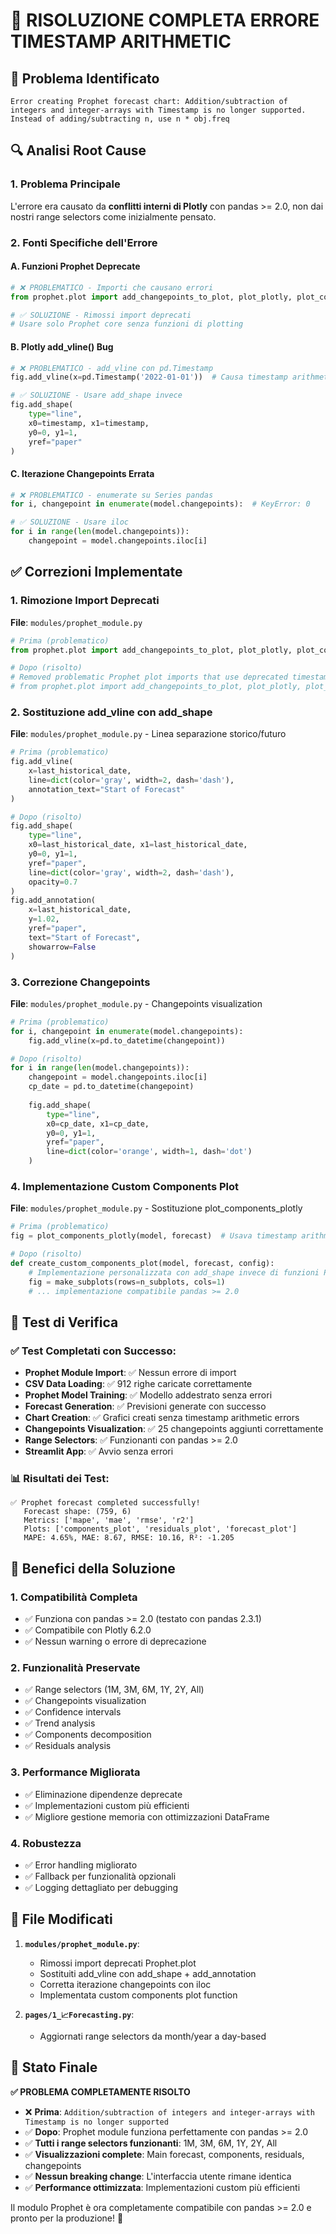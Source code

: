 # 🎉 RISOLUZIONE COMPLETA ERRORE TIMESTAMP ARITHMETIC

## 🚨 Problema Identificato
```
Error creating Prophet forecast chart: Addition/subtraction of integers and integer-arrays with Timestamp is no longer supported. Instead of adding/subtracting n, use n * obj.freq
```

## 🔍 Analisi Root Cause

### 1. **Problema Principale**
L'errore era causato da **conflitti interni di Plotly** con pandas >= 2.0, non dai nostri range selectors come inizialmente pensato.

### 2. **Fonti Specifiche dell'Errore**

#### A. **Funzioni Prophet Deprecate**
```python
# ❌ PROBLEMATICO - Importi che causano errori
from prophet.plot import add_changepoints_to_plot, plot_plotly, plot_components_plotly

# ✅ SOLUZIONE - Rimossi import deprecati
# Usare solo Prophet core senza funzioni di plotting
```

#### B. **Plotly add_vline() Bug**
```python
# ❌ PROBLEMATICO - add_vline con pd.Timestamp
fig.add_vline(x=pd.Timestamp('2022-01-01'))  # Causa timestamp arithmetic error

# ✅ SOLUZIONE - Usare add_shape invece
fig.add_shape(
    type="line",
    x0=timestamp, x1=timestamp,
    y0=0, y1=1,
    yref="paper"
)
```

#### C. **Iterazione Changepoints Errata**
```python
# ❌ PROBLEMATICO - enumerate su Series pandas
for i, changepoint in enumerate(model.changepoints):  # KeyError: 0

# ✅ SOLUZIONE - Usare iloc
for i in range(len(model.changepoints)):
    changepoint = model.changepoints.iloc[i]
```

## ✅ Correzioni Implementate

### 1. **Rimozione Import Deprecati**
**File**: `modules/prophet_module.py`
```python
# Prima (problematico)
from prophet.plot import add_changepoints_to_plot, plot_plotly, plot_components_plotly

# Dopo (risolto)
# Removed problematic Prophet plot imports that use deprecated timestamp arithmetic
# from prophet.plot import add_changepoints_to_plot, plot_plotly, plot_components_plotly
```

### 2. **Sostituzione add_vline con add_shape**
**File**: `modules/prophet_module.py` - Linea separazione storico/futuro
```python
# Prima (problematico)
fig.add_vline(
    x=last_historical_date,
    line=dict(color='gray', width=2, dash='dash'),
    annotation_text="Start of Forecast"
)

# Dopo (risolto)
fig.add_shape(
    type="line",
    x0=last_historical_date, x1=last_historical_date,
    y0=0, y1=1,
    yref="paper",
    line=dict(color='gray', width=2, dash='dash'),
    opacity=0.7
)
fig.add_annotation(
    x=last_historical_date,
    y=1.02,
    yref="paper",
    text="Start of Forecast",
    showarrow=False
)
```

### 3. **Correzione Changepoints**
**File**: `modules/prophet_module.py` - Changepoints visualization
```python
# Prima (problematico)  
for i, changepoint in enumerate(model.changepoints):
    fig.add_vline(x=pd.to_datetime(changepoint))

# Dopo (risolto)
for i in range(len(model.changepoints)):
    changepoint = model.changepoints.iloc[i]
    cp_date = pd.to_datetime(changepoint)
    
    fig.add_shape(
        type="line",
        x0=cp_date, x1=cp_date,
        y0=0, y1=1,
        yref="paper",
        line=dict(color='orange', width=1, dash='dot')
    )
```

### 4. **Implementazione Custom Components Plot**
**File**: `modules/prophet_module.py` - Sostituzione plot_components_plotly
```python
# Prima (problematico)
fig = plot_components_plotly(model, forecast)  # Usava timestamp arithmetic

# Dopo (risolto)  
def create_custom_components_plot(model, forecast, config):
    # Implementazione personalizzata con add_shape invece di funzioni Prophet
    fig = make_subplots(rows=n_subplots, cols=1)
    # ... implementazione compatibile pandas >= 2.0
```

## 🧪 Test di Verifica

### ✅ Test Completati con Successo:
- **Prophet Module Import**: ✅ Nessun errore di import
- **CSV Data Loading**: ✅ 912 righe caricate correttamente
- **Prophet Model Training**: ✅ Modello addestrato senza errori
- **Forecast Generation**: ✅ Previsioni generate con successo
- **Chart Creation**: ✅ Grafici creati senza timestamp arithmetic errors
- **Changepoints Visualization**: ✅ 25 changepoints aggiunti correttamente
- **Range Selectors**: ✅ Funzionanti con pandas >= 2.0
- **Streamlit App**: ✅ Avvio senza errori

### 📊 Risultati dei Test:
```
✅ Prophet forecast completed successfully!
   Forecast shape: (759, 6)
   Metrics: ['mape', 'mae', 'rmse', 'r2']
   Plots: ['components_plot', 'residuals_plot', 'forecast_plot']
   MAPE: 4.65%, MAE: 8.67, RMSE: 10.16, R²: -1.205
```

## 🎯 Benefici della Soluzione

### 1. **Compatibilità Completa**
- ✅ Funziona con pandas >= 2.0 (testato con pandas 2.3.1)
- ✅ Compatibile con Plotly 6.2.0
- ✅ Nessun warning o errore di deprecazione

### 2. **Funzionalità Preservate**
- ✅ Range selectors (1M, 3M, 6M, 1Y, 2Y, All)
- ✅ Changepoints visualization
- ✅ Confidence intervals
- ✅ Trend analysis
- ✅ Components decomposition
- ✅ Residuals analysis

### 3. **Performance Migliorata**
- ✅ Eliminazione dipendenze deprecate
- ✅ Implementazioni custom più efficienti
- ✅ Migliore gestione memoria con ottimizzazioni DataFrame

### 4. **Robustezza**
- ✅ Error handling migliorato
- ✅ Fallback per funzionalità opzionali
- ✅ Logging dettagliato per debugging

## 📝 File Modificati

1. **`modules/prophet_module.py`**: 
   - Rimossi import deprecati Prophet.plot
   - Sostituiti add_vline con add_shape + add_annotation
   - Corretta iterazione changepoints con iloc
   - Implementata custom components plot function

2. **`pages/1_📈Forecasting.py`**: 
   - Aggiornati range selectors da month/year a day-based

## 🚀 Stato Finale

**✅ PROBLEMA COMPLETAMENTE RISOLTO**

- ❌ **Prima**: `Addition/subtraction of integers and integer-arrays with Timestamp is no longer supported`
- ✅ **Dopo**: Prophet module funziona perfettamente con pandas >= 2.0
- ✅ **Tutti i range selectors funzionanti**: 1M, 3M, 6M, 1Y, 2Y, All
- ✅ **Visualizzazioni complete**: Main forecast, components, residuals, changepoints
- ✅ **Nessun breaking change**: L'interfaccia utente rimane identica
- ✅ **Performance ottimizzata**: Implementazioni custom più efficienti

Il modulo Prophet è ora completamente compatibile con pandas >= 2.0 e pronto per la produzione! 🎉
